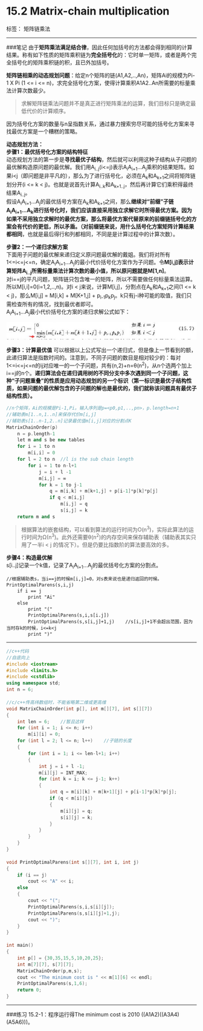 # 15.2 Matrix-chain multiplication

标签： 矩阵链乘法

---
###笔记
由于**矩阵乘法满足结合律**，因此任何加括号的方法都会得到相同的计算结果。称有如下性质的矩阵乘积链为**完全括号化**的：它时单一矩阵，或者是两个完全括号化的矩阵乘积链的积，且已外加括号。

**矩阵链相乘的动态规划问题**：给定n个矩阵的链(A1,A2,..,An)，矩阵Ai的规模为Pi-1 X Pi (1 <= i <= n)，求完全括号化方案，使得计算乘积A1A2..An所需要的标量乘法计算次数最少。

> 求解矩阵链乘法问题并不是真正进行矩阵乘法的运算，我们目标只是确定最低代价的计算顺序。

因为括号化方案的数量与n呈指数关系，通过暴力搜索穷尽可能的括号化方案来寻找最优方案是一个糟糕的策略。

**动态规划方法：**  
**步骤1：最优括号化方案的结构特征**  
动态规划方法的第一步是**寻找最优子结构**，然后就可以利用这种子结构从子问题的最优解构造原问题的最优解。我们用A<sub>i..j</sub>(i<=j)表示A<sub>i</sub>A<sub>i+1</sub>...A<sub>j</sub>乘积的结果矩阵。如果i<j（即问题是非平凡的），那么为了进行括号化，必须在A<sub>k</sub>和A<sub>k+1</sub>之间将矩阵链划分开(i <= k < j)。也就是说首先计算A<sub>i..k</sub>和A<sub>k+1..j</sub>，然后再计算它们乘积得最终结果A<sub>i..j</sub>。  
假设A<sub>i</sub>A<sub>i+1</sub>...A<sub>j</sub>的最优括号方案在A<sub>k</sub>和A<sub>k+1</sub>之间，那么**继续对“前缀”子链A<sub>i</sub>A<sub>i+1</sub>...A<sub>k</sub>进行括号化时，我们应该直接采用独立求解它时所得最优方案。**因为如果不采用独立求解时的最优方案，那么将最优方案代替原来的前缀链括号化的方案会有代价的更低，所以矛盾。（对前缀链来说，用什么括号化方案矩阵计算**结果都相同**，也就是最后得行和列都相同，不同是是计算过程中的计算次数）。

**步骤2：一个递归求解方案**  
下面用子问题的最优解来递归定义原问题最优解的戴姐。我们将对所有1<=i<=j<=n，确定A<sub>i</sub>A<sub>i+1</sub>...A<sub>j</sub>的最小代价括号化方案作为子问题。令**M[i,j]表示计算矩阵A<sub>i..j</sub>所需标量乘法计算次数的最小值，所以原问题就是M[1,n]**。  
对i==j的平凡问题，矩阵链只包含唯一的矩阵，所以不需要做任何标量乘法运算。所以M[i,i]=0(i=1,2,..,n)。对i < j来说，计算M[i,j]，分割点在A<sub>k</sub>和A<sub>k+1</sub>之间(1 <= k < j)，那么M[i,j] = M[i,k] + M[K+1,j] + p<sub>i-1</sub>p<sub>k</sub>p<sub>j</sub>。k只有j-i种可能的取值，我们只需检查所有的情况，找到最优者即可。  
A<sub>i</sub>A<sub>i+1</sub>...A<sub>j</sub>最小代价括号化方案的递归求解公式如下：

![最小代价括号化递归公式](../pictures/15.2-1.jpg)

**步骤3：计算最优值**
可以根据以上公式写出一个递归式，但是像上一节看到的额，此递归算法是指数时间的。注意到，不同子问题的数目是相对较少的：每对1<=i<=j<=n的ij对应唯一的一个子问题，共有(n,2)+n=θ(n<sup>2</sup>)，从n个选两个加上i==j的n个。**递归算法会在递归调用树的不同分支中多次遇到同一个子问题，这种“子问题重叠”的性质是应用动态规划的另一个标识（第一标识是最优子结构性质，如果问题的最优解包含的子问题的解也是最优的，我们就称该问题具有最优子结构性质）。**
```c++
//n个矩阵，Ai的规模是Pi-1,Pi。输入序列是p=<p0,p1,..,pn>，p.length=n+1
//辅助表m[1..n,1..n]来保存代价m[i,j]
//辅助表s[1..n-1,2..n]记录最优值m[i,j]对应的分割点K
MatrixChainOrder(p)
    n = p.length-1
    let m and s be new tables
    for i = 1 to n
        m[i,i] = 0
    for l = 2 to n  //l is the sub chain length
        for i = 1 to n-l+1
            j = i + l -1
            m[i,j] = ∞
            for k = 1 to j-1
                q = m[i,k] + m[k+1,j] + p[i-1]*p[k]*p[j]
                if q < m[i,j]
                    m[i,j] = q
                    s[i,j] = k
    return m and s
```

> 根据算法的嵌套结构，可以看到算法的运行时间为O(n<sup>3</sup>)，实际此算法的运行时间为Ω(n<sup>3</sup>)。此外还需要θ(n<sup>2</sup>)的内存空间来保存辅助表（辅助表其实只用了一半i < j 的情况下）。但是仍要比指数阶的算法要高效的多。

**步骤4：构造最优解**  
s[i..j]记录一个k值，记录了A<sub>i</sub>A<sub>i+1</sub>...A<sub>j</sub>的最优括号化方案的分割点。
```
//根据辅助表s，当i==j的时候m[i,j]=0，对s表来说也是递归返回的时候。
PrintOptimalParens(s,i,j)
    if i == j
        print "Ai"
    else
        print "("
        PrintOptimalParens(s,i,s[i.j])
        PrintOptimalParens(s,s[i,j]+1,j)    //s[i,j]+1不会超出范围，因为当时存k的时候，i<=k<j
        print ")"
```

---
```c++
//c++代码
//自底向上
#include <iostream>
#include <limits.h>
#include <cstdlib>
using namespace std;
int n = 6;

//c/c++传高纬数组时，不能省略第二维或更高维
void MatrixChainOrder(int p[], int m[][7], int s[][7])
{
    int len = 6;    //暂且这样
    for (int i = 1; i <= n; i++)
        m[i][i] = 0;
    for (int l = 2; l <= n; l++)    //子链的长度
    {
        for (int i = 1; i <= len-l+1; i++)
        {
            int j = i + l -1;
            m[i][j] = INT_MAX;
            for (int k = i; k <= j-1; k++)
            {
                int q = m[i][k] + m[k+1][j] + p[i-1]*p[k]*p[j];
                if (q < m[i][j])
                {
                    m[i][j] = q;
                    s[i][j] = k;
                }
            }
        }
    }
}

void PrintOptimalParens(int s[][7], int i, int j)
{
    if (i == j)
        cout << "A" << i;
    else
    {
        cout << "(";
        PrintOptimalParens(s,i,s[i][j]);
        PrintOptimalParens(s,s[i][j]+1,j);
        cout << ")";
    }
}

int main()
{
    int p[] = {30,35,15,5,10,20,25};
    int m[7][7], s[7][7];
    MatrixChainOrder(p,m,s);
    cout << "The minimum cost is " << m[1][6] << endl;
    PrintOptimalParens(s,1,6);
    return 0;
}
```

---
###练习
15.2-1：程序运行得The minimum cost is 2010 ((A1A2)((A3A4)(A5A6)))。

[1]: https://github.com/wj1066/pictures/blob/master/CLRS/15.2-1.jpg